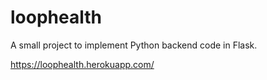 # loophealth

A small project to implement Python backend code in Flask.

https://loophealth.herokuapp.com/
